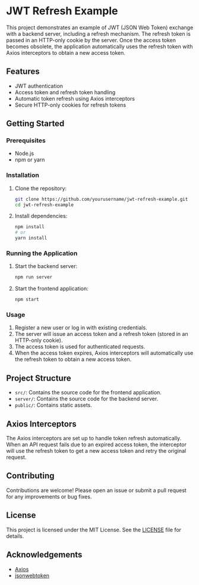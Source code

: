 # JWT Refresh Example

This project demonstrates an example of JWT (JSON Web Token) exchange with a backend server, including a refresh mechanism. The refresh token is passed in an HTTP-only cookie by the server. Once the access token becomes obsolete, the application automatically uses the refresh token with Axios interceptors to obtain a new access token.

## Features

- JWT authentication
- Access token and refresh token handling
- Automatic token refresh using Axios interceptors
- Secure HTTP-only cookies for refresh tokens

## Getting Started

### Prerequisites

- Node.js
- npm or yarn

### Installation

1. Clone the repository:

   ```bash
   git clone https://github.com/yourusername/jwt-refresh-example.git
   cd jwt-refresh-example
   ```

2. Install dependencies:

   ```bash
   npm install
   # or
   yarn install
   ```

### Running the Application

1. Start the backend server:

   ```bash
   npm run server
   ```

2. Start the frontend application:

   ```bash
   npm start
   ```

### Usage

1. Register a new user or log in with existing credentials.
2. The server will issue an access token and a refresh token (stored in an HTTP-only cookie).
3. The access token is used for authenticated requests.
4. When the access token expires, Axios interceptors will automatically use the refresh token to obtain a new access token.

## Project Structure

- `src/`: Contains the source code for the frontend application.
- `server/`: Contains the source code for the backend server.
- `public/`: Contains static assets.

## Axios Interceptors

The Axios interceptors are set up to handle token refresh automatically. When an API request fails due to an expired access token, the interceptor will use the refresh token to get a new access token and retry the original request.

## Contributing

Contributions are welcome! Please open an issue or submit a pull request for any improvements or bug fixes.

## License

This project is licensed under the MIT License. See the [LICENSE](LICENSE) file for details.

## Acknowledgements

- [Axios](https://github.com/axios/axios)
- [jsonwebtoken](https://github.com/auth0/node-jsonwebtoken)
